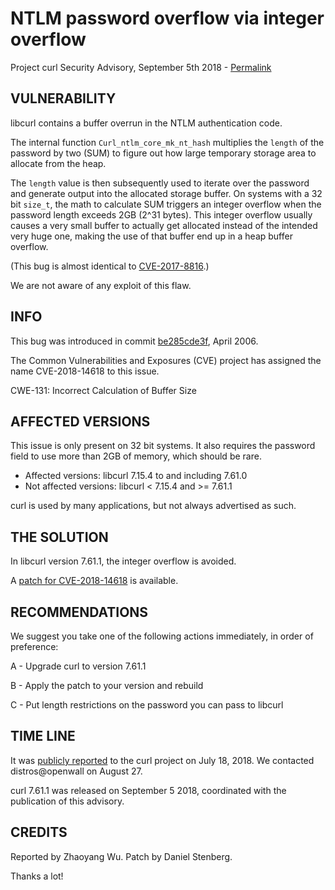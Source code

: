 NTLM password overflow via integer overflow
===========================================

Project curl Security Advisory, September 5th 2018 -
[Permalink](https://curl.se/docs/CVE-2018-14618.html)

VULNERABILITY
-------------

libcurl contains a buffer overrun in the NTLM authentication code.

The internal function `Curl_ntlm_core_mk_nt_hash` multiplies the `length` of
the password by two (SUM) to figure out how large temporary storage area to
allocate from the heap.

The `length` value is then subsequently used to iterate over the password and
generate output into the allocated storage buffer. On systems with a 32 bit
`size_t`, the math to calculate SUM triggers an integer overflow when the
password length exceeds 2GB (2^31 bytes). This integer overflow usually causes
a very small buffer to actually get allocated instead of the intended very
huge one, making the use of that buffer end up in a heap buffer overflow.

(This bug is almost identical to
[CVE-2017-8816](https://curl.se/docs/CVE-2017-8816.html).)

We are not aware of any exploit of this flaw.

INFO
----

This bug was introduced in commit
[be285cde3f](https://github.com/curl/curl/commit/be285cde3f), April 2006.

The Common Vulnerabilities and Exposures (CVE) project has assigned the name
CVE-2018-14618 to this issue.

CWE-131: Incorrect Calculation of Buffer Size

AFFECTED VERSIONS
-----------------

This issue is only present on 32 bit systems. It also requires the password
field to use more than 2GB of memory, which should be rare.

- Affected versions: libcurl 7.15.4 to and including 7.61.0
- Not affected versions: libcurl < 7.15.4 and >= 7.61.1

curl is used by many applications, but not always advertised as such.

THE SOLUTION
------------

In libcurl version 7.61.1, the integer overflow is avoided.

A [patch for
CVE-2018-14618](https://github.com/curl/curl/commit/57d299a499155d4b327e341c6024e293b0418243.patch)
is available.

RECOMMENDATIONS
---------------

We suggest you take one of the following actions immediately, in order of
preference:

 A - Upgrade curl to version 7.61.1

 B - Apply the patch to your version and rebuild

 C - Put length restrictions on the password you can pass to libcurl

TIME LINE
---------

It was [publicly reported](https://github.com/curl/curl/issues/2756) to the
curl project on July 18, 2018.  We contacted distros@openwall on August 27.

curl 7.61.1 was released on September 5 2018, coordinated with the publication
of this advisory.

CREDITS
-------

Reported by Zhaoyang Wu. Patch by Daniel Stenberg.

Thanks a lot!
